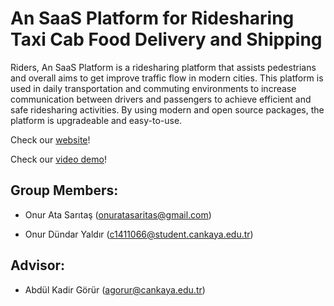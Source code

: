 # An SaaS Platform for Ridesharing Taxi Cab Food Delivery and Shipping

Riders, An SaaS Platform is a ridesharing platform that assists pedestrians and overall aims to get improve traffic flow in modern cities. This platform is used in daily transportation and commuting environments to increase communication between drivers and passengers to achieve efficient and safe ridesharing activities. By using modern and open source packages, the platform is upgradeable and easy-to-use.


Check our [website](https://riders-ots.herokuapp.com)!


Check our [video demo](https://youtu.be/ljGGI5UGfnw)!


## Group Members:

 * Onur Ata Sarıtaş (onuratasaritas@gmail.com)

 * Onur Dündar Yaldır (c1411066@student.cankaya.edu.tr)


 ## Advisor: 

* Abdül Kadir Görür (agorur@cankaya.edu.tr)
